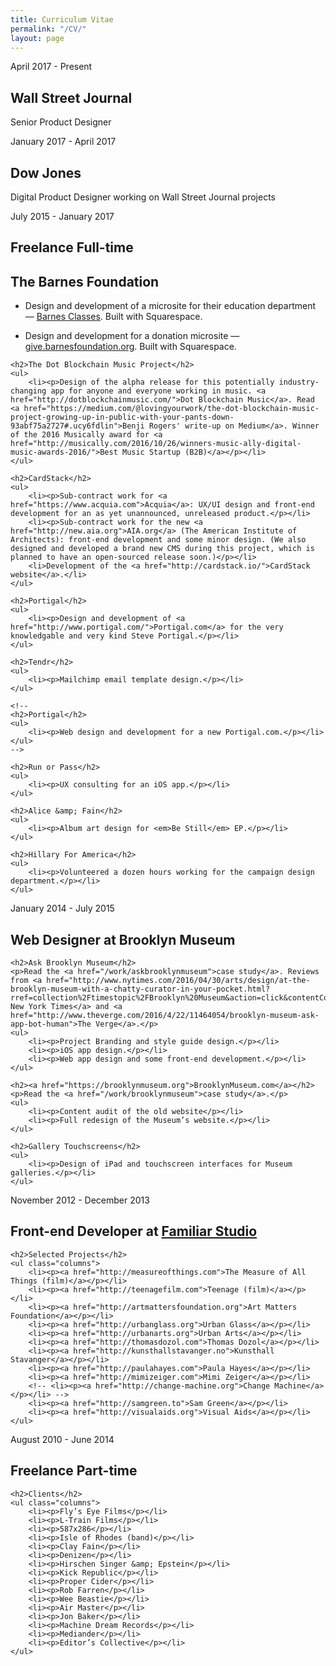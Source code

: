 ```yaml
---
title: Curriculum Vitae
permalink: "/CV/"
layout: page
---
```


<div class="CV">

<article>
	<p class="date">April 2017 - Present</p>
	<h1>Wall Street Journal</h1>
	<p>Senior Product Designer</p>
</article>

<article>
	<p class="date">January 2017 - April 2017</p>
	<h1>Dow Jones</h1>
	<p>Digital Product Designer working on Wall Street Journal projects</p>
</article>

<article>
	<p class="date">July 2015 - January 2017</p>
	<h1>Freelance Full-time</h1>
	<h2>The Barnes Foundation</h2>
	<ul>
		<li><p>Design and development of a microsite for their education department — <a href="http://barnesclasses.org/">Barnes Classes</a>. Built with Squarespace.</p></li>
		<li><p>Design and development for a donation microsite — <a href="https://give.barnesfoundation.org/">give.barnesfoundation.org</a>. Built with Squarespace.</p></li>
	</ul>

	<h2>The Dot Blockchain Music Project</h2>
	<ul>
		<li><p>Design of the alpha release for this potentially industry-changing app for anyone and everyone working in music. <a href="http://dotblockchainmusic.com/">Dot Blockchain Music</a>. Read <a href="https://medium.com/@lovingyourwork/the-dot-blockchain-music-project-growing-up-in-public-with-your-pants-down-93abf75a2727#.ucy6fdlin">Benji Rogers' write-up on Medium</a>. Winner of the 2016 Musically award for <a href="http://musically.com/2016/10/26/winners-music-ally-digital-music-awards-2016/">Best Music Startup (B2B)</a></p></li>
	</ul>

	<h2>CardStack</h2>
	<ul>
		<li><p>Sub-contract work for <a href="https://www.acquia.com">Acquia</a>: UX/UI design and front-end development for an as yet unannounced, unreleased product.</p></li>
		<li><p>Sub-contract work for the new <a href="http://new.aia.org">AIA.org</a> (The American Institute of Architects): front-end development and some minor design. (We also designed and developed a brand new CMS during this project, which is planned to have an open-sourced release soon.)</p></li>
		<li>Development of the <a href="http://cardstack.io/">CardStack website</a>.</li>
	</ul>

	<h2>Portigal</h2>
	<ul>
		<li><p>Design and development of <a href="http://www.portigal.com/">Portigal.com</a> for the very knowledgable and very kind Steve Portigal.</p></li>
	</ul>

	<h2>Tendr</h2>
	<ul>
		<li><p>Mailchimp email template design.</p></li>
	</ul>

	<!--
	<h2>Portigal</h2>
	<ul>
		<li><p>Web design and development for a new Portigal.com.</p></li>
	</ul>
	-->

	<h2>Run or Pass</h2>
	<ul>
		<li><p>UX consulting for an iOS app.</p></li>
	</ul>

	<h2>Alice &amp; Fain</h2>
	<ul>
		<li><p>Album art design for <em>Be Still</em> EP.</p></li>
	</ul>

	<h2>Hillary For America</h2>
	<ul>
		<li><p>Volunteered a dozen hours working for the campaign design department.</p></li>
	</ul>
</article>

<article>
	<p class="date">January 2014 - July 2015</p>
	<h1>Web Designer at Brooklyn Museum</h1>

	<h2>Ask Brooklyn Museum</h2>
	<p>Read the <a href="/work/askbrooklynmuseum">case study</a>. Reviews from <a href="http://www.nytimes.com/2016/04/30/arts/design/at-the-brooklyn-museum-with-a-chatty-curator-in-your-pocket.html?rref=collection%2Ftimestopic%2FBrooklyn%20Museum&action=click&contentCollection=timestopics&region=stream&module=stream_unit&version=latest&contentPlacement=1&pgtype=collection&_r=0">The New York Times</a> and <a href="http://www.theverge.com/2016/4/22/11464054/brooklyn-museum-ask-app-bot-human">The Verge</a>.</p>
	<ul>
		<li><p>Project Branding and style guide design.</p></li>
		<li><p>iOS app design.</p></li>
		<li><p>Web app design and some front-end development.</p></li>
	</ul>

	<h2><a href="https://brooklynmuseum.org">BrooklynMuseum.com</a></h2>
	<p>Read the <a href="/work/brooklynmuseum">case study</a>.</p>
	<ul>
		<li><p>Content audit of the old website</p></li>
		<li><p>Full redesign of the Museum’s website.</p></li>
	</ul>

	<h2>Gallery Touchscreens</h2>
	<ul>
		<li><p>Design of iPad and touchscreen interfaces for Museum galleries.</p></li>
	</ul>
</article>

<article>
	<p class="date">November 2012 - December 2013</p>
	<h1>Front-end Developer at <a href="https://familiar-studio.com/">Familiar Studio</a></h1>

	<h2>Selected Projects</h2>
	<ul class="columns">
		<li><p><a href="http://measureofthings.com">The Measure of All Things (film)</a></p></li>
		<li><p><a href="http://teenagefilm.com">Teenage (film)</a></p></li>
		<li><p><a href="http://artmattersfoundation.org">Art Matters Foundation</a></p></li>
		<li><p><a href="http://urbanglass.org">Urban Glass</a></p></li>
		<li><p><a href="http://urbanarts.org">Urban Arts</a></p></li>
		<li><p><a href="http://thomasdozol.com">Thomas Dozol</a></p></li>
		<li><p><a href="http://kunsthallstavanger.no">Kunsthall Stavanger</a></p></li>
		<li><p><a href="http://paulahayes.com">Paula Hayes</a></p></li>
		<li><p><a href="http://mimizeiger.com">Mimi Zeiger</a></p></li>
		<!-- <li><p><a href="http://change-machine.org">Change Machine</a></p></li> -->
		<li><p><a href="http://samgreen.to">Sam Green</a></p></li>
		<li><p><a href="http://visualaids.org">Visual Aids</a></p></li>
	</ul>
</article>

<article>
	<p class="date">August 2010 - June 2014</p>
	<h1>Freelance Part-time</h1>

	<h2>Clients</h2>
	<ul class="columns">
		<li><p>Fly’s Eye Films</p></li>
		<li><p>L-Train Films</p></li>
		<li><p>587x286</p></li>
		<li><p>Isle of Rhodes (band)</p></li>
		<li><p>Clay Fain</p></li>
		<li><p>Denizen</p></li>
		<li><p>Hirschen Singer &amp; Epstein</p></li>
		<li><p>Kick Republic</p></li>
		<li><p>Proper Cider</p></li>
		<li><p>Rob Farren</p></li>
		<li><p>Wee Beastie</p></li>
		<li><p>Air Master</p></li>
		<li><p>Jon Baker</p></li>
		<li><p>Machine Dream Records</p></li>
		<li><p>Mediander</p></li>
		<li><p>Editor’s Collective</p></li>
	</ul>
</article>

</div>